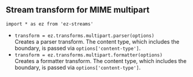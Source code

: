 ## Stream transform for MIME multipart

`import * as ez from 'ez-streams'`  

* `transform = ez.transforms.multipart.parser(options)`  
  Creates a parser transform.
  The content type, which includes the boundary,
  is passed via `options['content-type']`.
* `transform = ez.transforms.multipart.formatter(options)`  
  Creates a formatter transform.
  The content type, which includes the boundary,
  is passed via `options['content-type']`.

